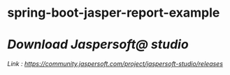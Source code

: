 # spring-boot-jasper-report-example

# *Download Jaspersoft@ studio*

*Link : https://community.jaspersoft.com/project/jaspersoft-studio/releases* 

